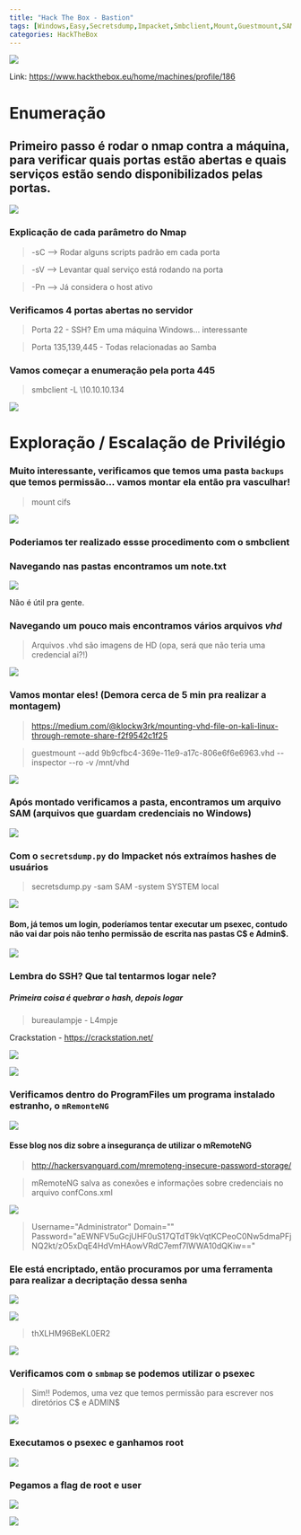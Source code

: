 ```yaml
---
title: "Hack The Box - Bastion"
tags: [Windows,Easy,Secretsdump,Impacket,Smbclient,Mount,Guestmount,SAM,Psexec,Smbmap]
categories: HackTheBox
---
```


![](https://raw.githubusercontent.com/0x4rt3mis/0x4rt3mis.github.io/master/img/htb-bastions/Bastion_inicial.png)

Link: <https://www.hackthebox.eu/home/machines/profile/186>

# Enumeração

## Primeiro passo é rodar o nmap contra a máquina, para verificar quais portas estão abertas e quais serviços estão sendo disponibilizados pelas portas.

![](https://raw.githubusercontent.com/0x4rt3mis/0x4rt3mis.github.io/master/img/htb-bastions/Bastion_nmap.png)

### Explicação de cada parâmetro do Nmap

> -sC --> Rodar alguns scripts padrão em cada porta

> -sV --> Levantar qual serviço está rodando na porta

> -Pn --> Já considera o host ativo

### Verificamos 4 portas abertas no servidor

> Porta 22 - SSH? Em uma máquina Windows... interessante

> Porta 135,139,445 - Todas relacionadas ao Samba

### Vamos começar a enumeração pela porta 445

> smbclient -L \\10.10.10.134

![](https://raw.githubusercontent.com/0x4rt3mis/0x4rt3mis.github.io/master/img/htb-bastions/Bastion_smb.png)

# Exploração / Escalação de Privilégio

### Muito interessante, verificamos que temos uma pasta `backups` que temos permissão... vamos montar ela então pra vasculhar!

> mount cifs 

![](https://raw.githubusercontent.com/0x4rt3mis/0x4rt3mis.github.io/master/img/htb-bastions/Bastion_mount.png)

### Poderiamos ter realizado essse procedimento com o smbclient

### Navegando nas pastas encontramos um note.txt

![](https://raw.githubusercontent.com/0x4rt3mis/0x4rt3mis.github.io/master/img/htb-bastions/Bastion_note.png)

Não é útil pra gente.

### Navegando um pouco mais encontramos vários arquivos *vhd*

> Arquivos .vhd são imagens de HD (opa, será que não teria uma credencial ai?!)

![](https://raw.githubusercontent.com/0x4rt3mis/0x4rt3mis.github.io/master/img/htb-bastions/Bastion_vhd.png)

### Vamos montar eles! (Demora cerca de 5 min pra realizar a montagem)

> https://medium.com/@klockw3rk/mounting-vhd-file-on-kali-linux-through-remote-share-f2f9542c1f25

> guestmount --add 9b9cfbc4-369e-11e9-a17c-806e6f6e6963.vhd --inspector --ro -v /mnt/vhd

![](https://raw.githubusercontent.com/0x4rt3mis/0x4rt3mis.github.io/master/img/htb-bastions/Bastion_mount2.png)

### Após montado verificamos a pasta, encontramos um arquivo SAM (arquivos que guardam credenciais no Windows)

![](https://raw.githubusercontent.com/0x4rt3mis/0x4rt3mis.github.io/master/img/htb-bastions/Bastion_sam.png)

### Com o `secretsdump.py` do Impacket nós extraímos hashes de usuários

> secretsdump.py -sam SAM -system SYSTEM local

![](https://raw.githubusercontent.com/0x4rt3mis/0x4rt3mis.github.io/master/img/htb-bastions/Bastion_dump.png)

#### Bom, já temos um login, poderíamos tentar executar um psexec, contudo não vai dar pois não tenho permissão de escrita nas pastas C$ e Admin$.

![](https://raw.githubusercontent.com/0x4rt3mis/0x4rt3mis.github.io/master/img/htb-bastions/Bastion_psexec.png)

### Lembra do SSH? Que tal tentarmos logar nele?

##### Primeira coisa é quebrar o hash, depois logar

> bureaulampje - L4mpje

Crackstation - https://crackstation.net/

![](https://raw.githubusercontent.com/0x4rt3mis/0x4rt3mis.github.io/master/img/htb-bastions/Bastion_hash.png)

![](https://raw.githubusercontent.com/0x4rt3mis/0x4rt3mis.github.io/master/img/htb-bastions/Bastion_ssh.png)

### Verificamos dentro do ProgramFiles um programa instalado estranho, o `mRemonteNG`

![](https://raw.githubusercontent.com/0x4rt3mis/0x4rt3mis.github.io/master/img/htb-bastions/Bastion_mremote.png)

#### Esse blog nos diz sobre a insegurança de utilizar o mRemoteNG

> http://hackersvanguard.com/mremoteng-insecure-password-storage/

> mRemoteNG salva as conexões e informações sobre credenciais no arquivo confCons.xml

![](https://raw.githubusercontent.com/0x4rt3mis/0x4rt3mis.github.io/master/img/htb-bastions/Bastion_conf.png)

> Username="Administrator" Domain="" Password="aEWNFV5uGcjUHF0uS17QTdT9kVqtKCPeoC0Nw5dmaPFjNQ2kt/zO5xDqE4HdVmHAowVRdC7emf7lWWA10dQKiw=="

### Ele está encriptado, então procuramos por uma ferramenta para realizar a decriptação dessa senha

![](https://raw.githubusercontent.com/0x4rt3mis/0x4rt3mis.github.io/master/img/htb-bastions/Bastion_decrypt.png)

![](https://raw.githubusercontent.com/0x4rt3mis/0x4rt3mis.github.io/master/img/htb-bastions/Bastion_git.png)

> thXLHM96BeKL0ER2

![](https://raw.githubusercontent.com/0x4rt3mis/0x4rt3mis.github.io/master/img/htb-bastions/Bastion_senha.png)

### Verificamos com o `smbmap` se podemos utilizar o psexec

> Sim!! Podemos, uma vez que temos permissão para escrever nos diretórios C$ e ADMIN$

![](https://raw.githubusercontent.com/0x4rt3mis/0x4rt3mis.github.io/master/img/htb-bastions/Bastion_smbmap.png)

### Executamos o psexec e ganhamos root

![](https://raw.githubusercontent.com/0x4rt3mis/0x4rt3mis.github.io/master/img/htb-bastions/Bastion_psexec.png)

### Pegamos a flag de root e user

![](https://raw.githubusercontent.com/0x4rt3mis/0x4rt3mis.github.io/master/img/htb-bastions/Bastion_user.png)

![](https://raw.githubusercontent.com/0x4rt3mis/0x4rt3mis.github.io/master/img/htb-bastions/Bastion_root.png)